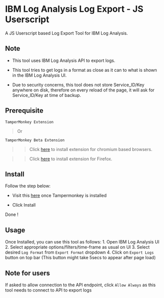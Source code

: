 # IBM Log Analysis Log Export - JS Userscript

A JS Userscript based Log Export Tool for IBM Log Analysis.

## Note

- This tool uses IBM Log Analysis API to export logs.

- This tool tries to get logs in a format as close as it can to what is shown in the IBM Log Analysis UI.

- Due to security concerns, this tool does not store Service_ID/Key anywhere on disk, therefore on every reload of the page, it will ask for Service_ID/Key at time of backup.

## Prerequisite

 `TamperMonkey Extension`

> Or

 `TamperMonkey Beta Extension`

> > Click [here](https://chrome.google.com/webstore/detail/tampermonkey-beta/gcalenpjmijncebpfijmoaglllgpjagf?hl=en) to install extension for chromium based browsers.

> > Click [here](https://addons.mozilla.org/en-US/firefox/addon/tampermonkey/) to install extension for Firefox.

## Install

Follow the step below:

- Visit this [here](https://raw.githubusercontent.com/avinashkarhana/ibm-log-analysis-log-export/main/js-userscript/IBMLogAnalysisExportLogs.user.js) once Tampermonkey is installed

- Click Install

Done !

## Usage

Once Installed, you can use this tool as follows:
    1. Open IBM Log Analysis UI
    2. Select appropriate options/filters/time-frame as usual on UI
    3. Select desired `Log Format` from `Export Format` dropdown
    4. Click on `Export Logs` button on top bar (This button might take 5secs to appear after page load)

## Note for users

If asked to allow connection to the API endpoint, click `Allow Always` as this tool needs to connect to API to export logs
